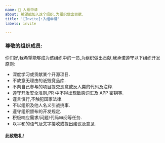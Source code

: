 ```yaml
---
name: 🤝 入组申请
about: 希望能加入这个组织,为组织做出贡献.
title: '[Invite]:入组申请'
labels: invite

---
```


### 尊敬的组织成员:

你们好,我希望能够成为该组织中的一员,为组织做出贡献,我承诺遵守以下组织开发原则:
- 深度学习或贡献某个开源项目.
- 不故意无理由的诋毁竞品库.
- 不向自己参与的项目提交恶意或反人类的代码及注释.
- 遵守开发安全准则,PR 中不得出现敏感词汇及 APP 密钥等.
- 谨言慎行,不触犯国家法律.
- 不以组织及他人名义引战挑事.
- 遵守组织颁布的开发规定.
- 积极响应需求/问题/代码审阅等任务.
- 以平和的语气及文字接收或提出建议及意见.

#### 此致敬礼!
